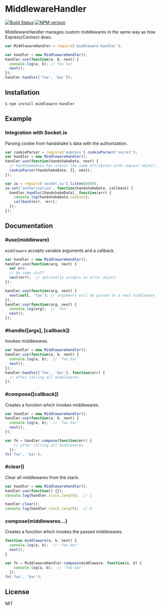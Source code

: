 # MiddlewareHandler
[![Build Status](https://travis-ci.org/nkzawa/middleware-handler.png?branch=master)](https://travis-ci.org/nkzawa/middleware-handler)
[![NPM version](https://badge.fury.io/js/middleware-handler.png)](http://badge.fury.io/js/middleware-handler)

MiddlewareHandler manages custom middlewares in the same way as how Express/Connect does.

```js
var MiddlewareHandler = require('middleware-handler');

var handler = new MiddlewareHandler();
handler.use(function(a, b, next) {
  console.log(a, b); // foo bar
  next();
});
handler.handle(['foo', 'bar']);
```

## Installation
    $ npm install middleware-handler

## Example

### Integration with Socket.io
Parsing cookie from handshake's data with the authorization.

```js
var cookieParser = require('express').cookieParser('secret');
var handler = new MiddlewareHandler();
handler.use(function(handshakeData, next) {
  // handshakeData has almost the same attributes with request object.
  cookieParser(handshakeData, {}, next);
});

var io = require('socket.io').listen(8080);
io.set('authorization', function(handshakeData, callback) {
  handler.handle([handshakeData], function(err) {
    console.log(handshakeData.cookies);
    callback(err, !err);
  });
});
```

## Documentation

### #use(middleware)
```middleware``` accepts variable arguments and a callback.

```js
var handler = new MiddlewareHandler();
handler.use(function(arg, next) {
  var err;
  // do some stuff
  next(err);  // optionally accepts an error object
});
```

```js
handler.use(function(arg, next) {
  next(null, 'foo'); // arguments will be passed to a next middleware
});
handler.use(function(arg, next) {
  console.log(arg);  // 'foo'
  next();
});
```

### #handle([args], [callback])
Invokes middlewares.

```js
var handler = new MiddlewareHandler();
handler.use(function(a, b, next) {
  console.log(a, b);  // 'foo bar'
  next();
});
handler.handle(['foo', 'bar'], function(err) {
  // after calling all middlewares
});
```

### #compose([callback])
Creates a function which invokes middlewares.

```js
var handler = new MiddlewareHandler();
handler.use(function(a, b, next) {
  console.log(a, b);  // 'foo bar'
  next();
});

var fn = handler.compose(function(err) {
    // after calling all middlewares
  });
fn('foo', 'bar');
```

### #clear()
Clear all middlewares from the stack.

```js
var handler = new MiddlewareHandler();
handler.use(function() {});
console.log(handler.stack.length);  // 1

handler.clear();
console.log(handler.stack.length);  // 0
```

### compose(middlewares...)
Creates a function which invokes the passed middlewares.

```js
function middleware(a, b, next) {
  console.log(a, b);  // 'foo bar'
  next();
}

var fn = MiddlewareHandler.compose(middleware, function(a, b) {
    console.log(a, b);  // 'foo bar'
  });
fn('foo', 'bar');
```

## License
MIT

